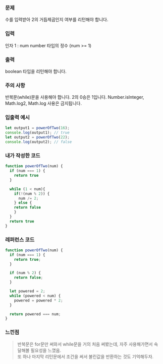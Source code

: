 ### 문제
수를 입력받아 2의 거듭제곱인지 여부를 리턴해야 합니다.

### 입력
인자 1 : num
number 타입의 정수 (num >= 1)

### 출력
boolean 타입을 리턴해야 합니다.

### 주의 사항
반복문(while)문을 사용해야 합니다.
2의 0승은 1입니다.
Number.isInteger, Math.log2, Math.log 사용은 금지됩니다.

### 입출력 예시
```js
let output1 = powerOfTwo(16);
console.log(output1); // true
let output2 = powerOfTwo(22);
console.log(output2); // false
```

### 내가 작성한 코드
```js
function powerOfTwo(num) {
  if (num === 1) {
    return true
  }

  while (1 < num){
    if(!(num % 2)) {
      num /= 2;
    } else {
    return false
    }
  }
  return true
}
```

### 레퍼런스 코드
```js
function powerOfTwo(num) {
  if (num === 1) {
    return true;
  }

  if (num % 2) {
    return false;
  }

  let powered = 2;
  while (powered < num) {
    powered = powered * 2;
  }

  return powered === num;
}
```

### 느낀점
> 반복문은 for문만 써와서 while문을 거의 처음 써봤는데, 자주 사용해가면서 숙달해볼 필요성을 느꼈음. <br>
또 하나 마지막 리턴문에서 조건을 써서 불린값을 반환하는 것도 기억해두자. 